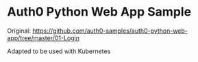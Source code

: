 # Auth0 Python Web App Sample

Original: https://github.com/auth0-samples/auth0-python-web-app/tree/master/01-Login

Adapted to be used with Kubernetes

